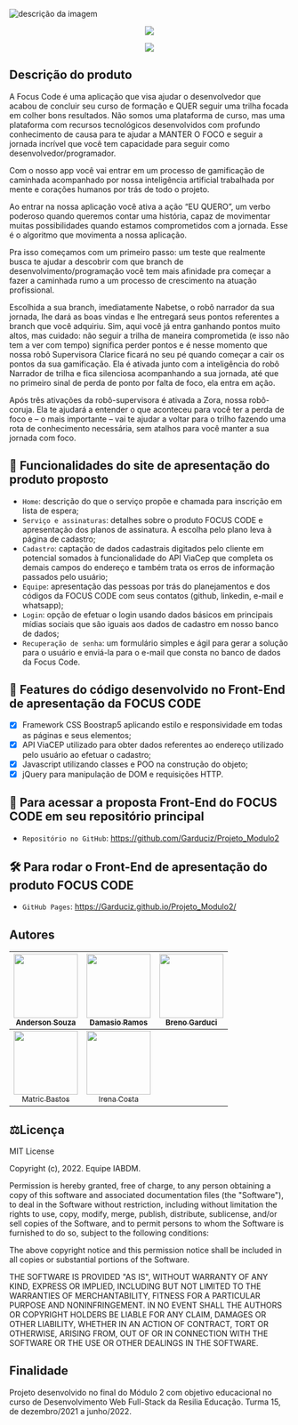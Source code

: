 ![descrição da imagem](https://github.com/irenacosta/Projeto_Modulo2/blob/fa2e7fce045ae24b5eee0a8e9b2160c41ddcad15/img/Produto%20Focus%20Code%20(2).png)

<p align="center">
<img src="http://img.shields.io/static/v1?label=FRONT-END&message=CONCLUIDO&color=GREEN&style=for-the-badge"/>
</p>


<p align="center">
<img src="http://img.shields.io/static/v1?label=I.A.&message=ARQUITETURA%20EM%20DESENVOLVIMENTO%20E%20TESTES&color=GREEN&style=for-the-badge"/>
</p>

## Descrição do produto 

A Focus Code é uma aplicação que visa ajudar o desenvolvedor que acabou de concluir seu curso de formação e QUER seguir uma trilha focada em colher bons resultados. Não somos uma plataforma de curso, mas uma plataforma com recursos tecnológicos desenvolvidos com profundo conhecimento de causa para te ajudar a MANTER O FOCO e seguir a jornada incrível que você tem capacidade para seguir como desenvolvedor/programador.

Com o nosso app você vai entrar em um processo de gamificação de caminhada acompanhado por nossa inteligência artificial trabalhada por mente e corações humanos por trás de todo o projeto.

Ao entrar na nossa aplicação você ativa a ação “EU QUERO”, um verbo poderoso quando queremos contar uma história, capaz de movimentar muitas possibilidades quando estamos comprometidos com a jornada. Esse é o algoritmo que movimenta a nossa aplicação.

Pra isso começamos com um primeiro passo: um teste que realmente busca te ajudar a descobrir com que branch de desenvolvimento/programação você tem mais afinidade pra começar a fazer a caminhada rumo a um processo de crescimento na atuação profissional.

Escolhida a sua branch, imediatamente Nabetse, o robô narrador da sua jornada, lhe dará as boas vindas e lhe entregará seus pontos referentes a branch que você adquiriu. Sim, aqui você já entra ganhando pontos muito altos, mas cuidado: não seguir a trilha de maneira comprometida (e isso não tem a ver com tempo) significa perder pontos e é nesse momento que nossa robô Supervisora Clarice ficará no seu pé quando começar a cair os pontos da sua gamificação. Ela é ativada junto com a inteligência do robô Narrador de trilha e fica silenciosa acompanhando a sua jornada, até que no primeiro sinal de perda de ponto por falta de foco, ela entra em ação.

Após três ativações da robô-supervisora é ativada a Zora, nossa robô-coruja. Ela te ajudará a entender o que aconteceu para você ter a perda de foco e – o mais importante – vai te ajudar a voltar para o trilho fazendo uma rota de conhecimento necessária, sem atalhos para você manter a sua jornada com foco. 


## :hammer: Funcionalidades do site de apresentação do produto proposto

- `Home`: descrição do que o serviço propõe e chamada para inscrição em lista de espera;
- `Serviço e assinaturas`: detalhes sobre o produto FOCUS CODE e apresentação dos planos de assinatura. A escolha pelo plano leva à página de cadastro;
- `Cadastro`: captação de dados cadastrais digitados pelo cliente em potencial somados à funcionalidade do API ViaCep que completa os demais campos do endereço e também trata os    erros de informação passados pelo usuário;
- `Equipe`: apresentação das pessoas por trás do planejamentos e dos códigos da FOCUS CODE com seus contatos (github, linkedin, e-mail e whatsapp);
- `Login`: opção de efetuar o login usando dados básicos em principais mídias sociais que são iguais aos dados de cadastro em nosso banco de dados;
- `Recuperação de senha`: um formulário simples e ágil para gerar a solução para o usuário e enviá-la para o e-mail que consta no banco de dados da Focus Code.

## :hammer: Features do código desenvolvido no Front-End de apresentação da FOCUS CODE

- [x] Framework CSS Boostrap5 aplicando estilo e responsividade em todas as páginas e seus elementos;
- [x] API ViaCEP utilizado para obter dados referentes ao endereço utilizado pelo usuário ao efetuar o cadastro;
- [x] Javascript utilizando classes e POO na construção do objeto;
- [x] jQuery para manipulação de DOM e requisições HTTP.

## 📁 Para acessar a proposta Front-End do FOCUS CODE em seu repositório principal
- `Repositório no GitHub`: https://github.com/Garduciz/Projeto_Modulo2

## 🛠️ Para rodar o Front-End de apresentação do produto FOCUS CODE
- `GitHub Pages`: https://Garduciz.github.io/Projeto_Modulo2/


## Autores

| [<img src="https://avatars.githubusercontent.com/u/96266819?v=4" width=115><br><sub>Anderson Souza</sub>](https://github.com/Andersonjmc) |  [<img src="https://avatars.githubusercontent.com/u/96209345?v=4" width=115><br><sub>Damasio Ramos</sub>](https://github.com/DamasioRamos) |  [<img src="https://avatars.githubusercontent.com/u/94760419?v=4" width=115><br><sub>Breno Garduci</sub>](https://github.com/Garduciz) |
| :---: | :---: | :---: |
| [<img src="https://avatars.githubusercontent.com/u/55266551?v=4" width=115><br><sub>Matric Bastos</sub>](https://github.com/matricbts) |  [<img src="https://avatars.githubusercontent.com/u/94466133?v=4" width=115><br><sub>Irena Costa</sub>](https://github.com/irenacosta) |

## ⚖️Licença
MIT License

Copyright (c), 2022. Equipe IABDM.

Permission is hereby granted, free of charge, to any person obtaining a copy of this software and associated documentation files (the "Software"), to deal
in the Software without restriction, including without limitation the rights to use, copy, modify, merge, publish, distribute, sublicense, and/or sell
copies of the Software, and to permit persons to whom the Software is furnished to do so, subject to the following conditions:

The above copyright notice and this permission notice shall be included in all copies or substantial portions of the Software.

THE SOFTWARE IS PROVIDED "AS IS", WITHOUT WARRANTY OF ANY KIND, EXPRESS OR IMPLIED, INCLUDING BUT NOT LIMITED TO THE WARRANTIES OF MERCHANTABILITY,
FITNESS FOR A PARTICULAR PURPOSE AND NONINFRINGEMENT. IN NO EVENT SHALL THE AUTHORS OR COPYRIGHT HOLDERS BE LIABLE FOR ANY CLAIM, DAMAGES OR OTHER
LIABILITY, WHETHER IN AN ACTION OF CONTRACT, TORT OR OTHERWISE, ARISING FROM, OUT OF OR IN CONNECTION WITH THE SOFTWARE OR THE USE OR OTHER DEALINGS IN THE
SOFTWARE.

## Finalidade
Projeto desenvolvido no final do Módulo 2 com objetivo educacional no curso de Desenvolvimento Web Full-Stack da Resilia Educação. Turma 15, de dezembro/2021 a junho/2022.
